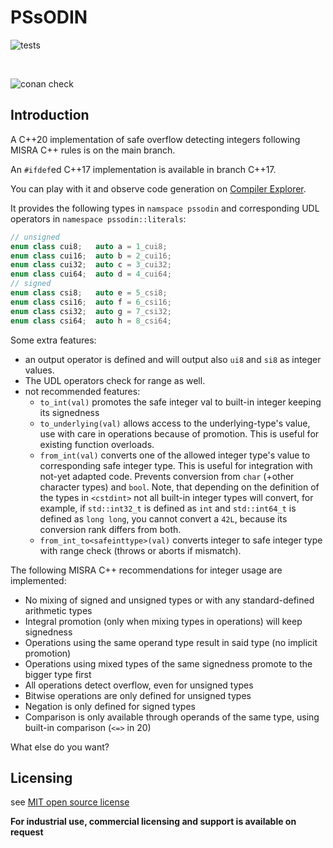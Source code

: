 # PSsODIN

![tests](https://github.com/PeterSommerlad/PSsODIN/actions/workflows/runtests.yml/badge.svg?branch=main)

<br/>

![conan check](https://github.com/PeterSommerlad/PSsODIN/actions/workflows/runconantest.yml/badge.svg?branch=main)


## Introduction

A C++20 implementation of safe overflow detecting integers following MISRA C++ rules is on the main branch.

An `#ifdef`ed C++17 implementation is available in branch C++17.


You can play with it and observe code generation on [Compiler Explorer](https://godbolt.org/z/bhEG7854c).


It provides the following types in `namspace pssodin` and corresponding UDL operators in `namespace pssodin::literals`:

```C++
// unsigned
enum class cui8;   auto a = 1_cui8;
enum class cui16;  auto b = 2_cui16;
enum class cui32;  auto c = 3_cui32;
enum class cui64;  auto d = 4_cui64;
// signed
enum class csi8;   auto e = 5_csi8;
enum class csi16;  auto f = 6_csi16;
enum class csi32;  auto g = 7_csi32;
enum class csi64;  auto h = 8_csi64;
```



Some extra features:
* an output operator is defined and will output also `ui8` and `si8` as integer values.
* The UDL operators check for range as well.
* not recommended features:
   * `to_int(val)` promotes the safe integer val to built-in integer keeping its signedness
   * `to_underlying(val)` allows access to the underlying-type's value, use with care in operations because of promotion. This is useful for existing function overloads.
   * `from_int(val)` converts one of the allowed integer type's value to corresponding safe integer type. This is useful for integration with not-yet adapted code. Prevents conversion from `char` (+other character types) and `bool`.
      Note, that depending on the definition of the types in `<cstdint>` not all built-in integer types will convert, for example, if `std::int32_t` is defined as `int` and `std::int64_t` is defined as `long long`, you cannot convert a `42L`, because its conversion rank differs from both. 
   * `from_int_to<safeinttype>(val)` converts integer to safe integer type with range check (throws or aborts if mismatch).

The following MISRA C++ recommendations for integer usage are implemented:

* No mixing of signed and unsigned types or with any standard-defined arithmetic types
* Integral promotion (only when mixing types in operations) will keep signedness
* Operations using the same operand type result in said type (no implicit promotion)
* Operations using mixed types of the same signedness promote to the bigger type first
* All operations detect overflow, even for unsigned types
* Bitwise operations are only defined for unsigned types
* Negation is only defined for signed types
* Comparison is only available through operands of the same type, using built-in comparison (`<=>` in 20)

What else do you want?


## Licensing

see [MIT open source license](LICENSE)

**For industrial use, commercial licensing and support is available on request**
